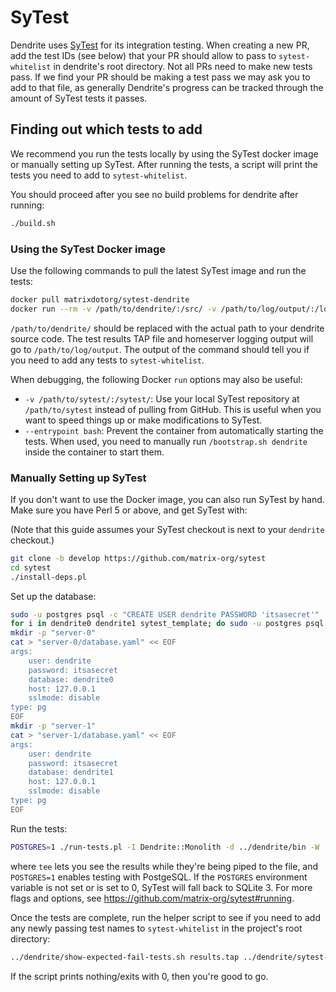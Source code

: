 # SyTest

Dendrite uses [SyTest](https://github.com/matrix-org/sytest) for its
integration testing. When creating a new PR, add the test IDs (see below) that
your PR should allow to pass to `sytest-whitelist` in dendrite's root
directory. Not all PRs need to make new tests pass. If we find your PR should
be making a test pass we may ask you to add to that file, as generally
Dendrite's progress can be tracked through the amount of SyTest tests it
passes.

## Finding out which tests to add

We recommend you run the tests locally by using the SyTest docker image or
manually setting up SyTest. After running the tests, a script will print the
tests you need to add to `sytest-whitelist`.

You should proceed after you see no build problems for dendrite after running:

```sh
./build.sh
```

### Using the SyTest Docker image

Use the following commands to pull the latest SyTest image and run the tests:

```sh
docker pull matrixdotorg/sytest-dendrite
docker run --rm -v /path/to/dendrite/:/src/ -v /path/to/log/output/:/logs/ matrixdotorg/sytest-dendrite
```

`/path/to/dendrite/` should be replaced with the actual path to your dendrite
source code. The test results TAP file and homeserver logging output will go to
`/path/to/log/output`. The output of the command should tell you if you need to
add any tests to `sytest-whitelist`.

When debugging, the following Docker `run` options may also be useful:
* `-v /path/to/sytest/:/sytest/`: Use your local SyTest repository at
  `/path/to/sytest` instead of pulling from GitHub. This is useful when you want
  to speed things up or make modifications to SyTest.
* `--entrypoint bash`: Prevent the container from automatically starting the
  tests.  When used, you need to manually run `/bootstrap.sh dendrite` inside
  the container to start them.

### Manually Setting up SyTest

If you don't want to use the Docker image, you can also run SyTest by hand. Make
sure you have Perl 5 or above, and get SyTest with:

(Note that this guide assumes your SyTest checkout is next to your
`dendrite` checkout.)

```sh
git clone -b develop https://github.com/matrix-org/sytest
cd sytest
./install-deps.pl
```

Set up the database:

```sh
sudo -u postgres psql -c "CREATE USER dendrite PASSWORD 'itsasecret'"
for i in dendrite0 dendrite1 sytest_template; do sudo -u postgres psql -c "CREATE DATABASE $i OWNER dendrite;"; done
mkdir -p "server-0"
cat > "server-0/database.yaml" << EOF
args:
    user: dendrite
    password: itsasecret
    database: dendrite0
    host: 127.0.0.1
    sslmode: disable
type: pg
EOF
mkdir -p "server-1"
cat > "server-1/database.yaml" << EOF
args:
    user: dendrite
    password: itsasecret
    database: dendrite1
    host: 127.0.0.1
    sslmode: disable
type: pg
EOF
```

Run the tests:

```sh
POSTGRES=1 ./run-tests.pl -I Dendrite::Monolith -d ../dendrite/bin -W ../dendrite/sytest-whitelist -O tap --all | tee results.tap
```

where `tee` lets you see the results while they're being piped to the file, and
`POSTGRES=1` enables testing with PostgeSQL. If the `POSTGRES` environment
variable is not set or is set to 0, SyTest will fall back to SQLite 3. For more
flags and options, see https://github.com/matrix-org/sytest#running.

Once the tests are complete, run the helper script to see if you need to add
any newly passing test names to `sytest-whitelist` in the project's root
directory:

```sh
../dendrite/show-expected-fail-tests.sh results.tap ../dendrite/sytest-whitelist ../dendrite/sytest-blacklist
```

If the script prints nothing/exits with 0, then you're good to go.
